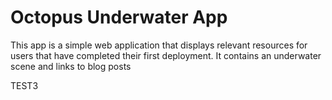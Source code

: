 # Octopus Underwater App

This app is a simple web application that displays relevant resources for users that have completed their first deployment. It contains an underwater scene and links to blog posts

TEST3